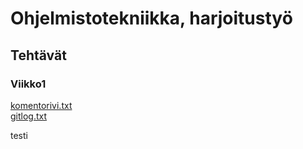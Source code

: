 # Ohjelmistotekniikka, harjoitustyö
## Tehtävät
### Viikko1
[komentorivi.txt](https://github.com/Pentza/ot-harjoitustyo/blob/master/laskarit/viikko1/komentorivi.txt)  
[gitlog.txt](https://github.com/Pentza/ot-harjoitustyo/blob/master/laskarit/viikko1/gitlog.txt)
  
testi
